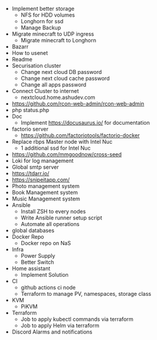 + Implement better storage
  + NFS for HDD volumes
  + Longhorn for ssd
  + Manage Backup
+ Migrate minecraft to UDP ingress
  + Migrate minecraft to Longhorn
+ Bazarr
+ How to usenet
+ Readme
+ Securisation cluster
  + Change next cloud DB password
  + Change next cloud cache password
  + Change all apps password
+ Connect Cluster to internet
  + nextcloud.home.ashudev.com
+ https://github.com/rcon-web-admin/rcon-web-admin
+ php status.php
+ Doc
  + Implement https://docusaurus.io/ for documentation
+ factorio server
  + https://github.com/factoriotools/factorio-docker
+ Replace rbps Master node with Intel Nuc
  + 1 additional ssd for Intel Nuc
+ https://github.com/mmgoodnow/cross-seed
+ Loki for log management
+ Global smtp server
+ https://tdarr.io/
+ https://snipeitapp.com/
+ Photo management system
+ Book Management system
+ Music Management system
+ Ansible
  + Install ZSH to every nodes
  + Write Ansible runner setup script
  + Automate all operations
+ global databases
+ Docker Repo
  + Docker repo on NaS
+ Infra
  + Power Supply
  + Better Switch
+ Home assistant
  + Implement Solution
+ CI
  + github actions ci node
  + Terraform to manage PV, namespaces, storage class
+ KVM
  + PiKVM
+ Terraform
    + Job to apply kubectl commands via terraform
    + Job to apply Helm via terraform
+ Discord Alarms and notifications
